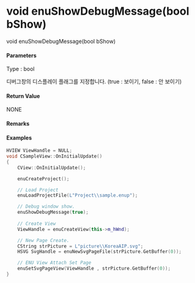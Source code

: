 # void enuShowDebugMessage\(bool bShow\)

void enuShowDebugMessage\(bool bShow\)

#### Parameters

Type : bool

디버그창의 디스플레이 플래그를 지정합니다. \(true : 보이기, false : 안 보이기\)

#### Return Value

NONE

#### Remarks



#### Examples

```cpp
HVIEW ViewHandle = NULL; 
void CSampleView::OnInitialUpdate() 
{ 
    CView::OnInitialUpdate(); 

    enuCreateProject(); 

    // Load Project
    enuLoadProjectFile(L"Project\\sample.enup"); 

    // Debug window show.
    enuShowDebugMessage(true);
    
    // Create View
    ViewHandle = enuCreateView(this->m_hWnd); 

    // New Page Create. 
    CString strPicture = L"picture\\KoreaAIP.svg"; 
    HSVG SvgHandle = enuNewSvgPageFile(strPicture.GetBuffer(0)); 

    // ENU View Attach Set Page 
    enuSetSvgPageView(ViewHandle , strPicture.GetBuffer(0)); 
}
```



